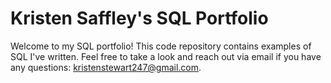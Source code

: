 # Kristen Saffley's SQL Portfolio

Welcome to my SQL portfolio! This code repository contains examples of SQL I've written. Feel free to take a look and reach out via email if you have any questions: kristenstewart247@gmail.com. 
